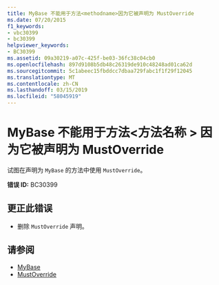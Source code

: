 ```yaml
---
title: MyBase 不能用于方法<methodname>因为它被声明为 MustOverride
ms.date: 07/20/2015
f1_keywords:
- vbc30399
- bc30399
helpviewer_keywords:
- BC30399
ms.assetid: 09a30219-a07c-425f-be03-36fc38c04cb0
ms.openlocfilehash: 897d9108b5db48c26319de910c48248ad01ca62d
ms.sourcegitcommit: 5c1abeec15fbddcc7dbaa729fabc1f1f29f12045
ms.translationtype: MT
ms.contentlocale: zh-CN
ms.lasthandoff: 03/15/2019
ms.locfileid: "58045919"
---
```

# <a name="mybase-cannot-be-used-with-method-methodname-because-it-is-declared-mustoverride"></a>MyBase 不能用于方法\<方法名称 > 因为它被声明为 MustOverride
试图在声明为 `MyBase` 的方法中使用 `MustOverride`。  
  
 **错误 ID:** BC30399  
  
## <a name="to-correct-this-error"></a>更正此错误  
  
-   删除 `MustOverride` 声明。  
  
## <a name="see-also"></a>请参阅

- [MyBase](~/docs/visual-basic/programming-guide/program-structure/me-my-mybase-and-myclass.md#mybase)
- [MustOverride](../../visual-basic/language-reference/modifiers/mustoverride.md)
